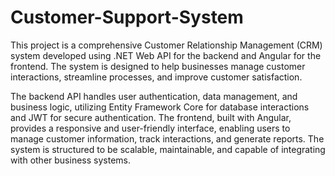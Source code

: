 # Customer-Support-System
This project is a comprehensive Customer Relationship Management (CRM) system developed using .NET Web API for the backend and Angular for the frontend. The system is designed to help businesses manage customer interactions, streamline processes, and improve customer satisfaction.

The backend API handles user authentication, data management, and business logic, utilizing Entity Framework Core for database interactions and JWT for secure authentication. The frontend, built with Angular, provides a responsive and user-friendly interface, enabling users to manage customer information, track interactions, and generate reports. The system is structured to be scalable, maintainable, and capable of integrating with other business systems.
